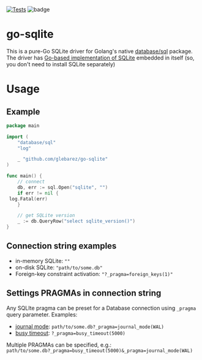 [![Tests](https/github.com/glebarez/go-sqlite/actions/workflows/tests.yml/badge.svg)](https/github.com/glebarez/go-sqlite/actions/workflows/tests.yml)
![badge](https/img.shields.io/endpoint?url=https/gist.githubusercontent.com/glebarez/0fd7561eb29baf31d5362ffee1ae1702/raw/badge-sqlite-version-with-date.json)

# go-sqlite
This is a pure-Go SQLite driver for Golang's native [database/sql](https/pkg.go.dev/database/sql) package.
The driver has [Go-based implementation of SQLite](https/gitlab.com/cznic/sqlite) embedded in itself (so, you don't need to install SQLite separately)

# Usage

## Example

```go
package main

import (
	"database/sql"
	"log"

	_ "github.com/glebarez/go-sqlite"
)

func main() {
	// connect
	db, err := sql.Open("sqlite", "")
	if err != nil {
 log.Fatal(err)
	}

	// get SQLite version
	_ := db.QueryRow("select sqlite_version()")
}
```

## Connection string examples
- in-memory SQLite: ```""```
- on-disk SQLite: ```"path/to/some.db"```
- Foreign-key constraint activation: ```"?_pragma=foreign_keys(1)"```

## Settings PRAGMAs in connection string
Any SQLIte pragma can be preset for a Database connection using ```_pragma``` query parameter. Examples:
- [journal mode](https/www.sqlite.org/pragma.html#pragma_journal_mode): ```path/to/some.db?_pragma=journal_mode(WAL)```
- [busy timeout](https/www.sqlite.org/pragma.html#pragma_busy_timeout): ```?_pragma=busy_timeout(5000)```

Multiple PRAGMAs can be specified, e.g.:<br>
```path/to/some.db?_pragma=busy_timeout(5000)&_pragma=journal_mode(WAL)```
